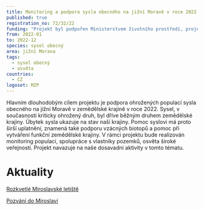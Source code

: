 ```yaml
---
title: Monitoring a podpora sysla obecného na jižní Moravě v roce 2022
published: true
registration_no: 72/32/22
funding: "Projekt byl podpořen Ministerstvem životního prostředí, projekt nemusí vyjadřovat stanoviska MŽP.\r\n\n\r\n\nProgram na podporu projektů nestátních neziskových organizací pro rok 2021 - Podprogram A"
from: 2022-01
to: 2022-12
species: sysel obecný
area: jižní Morava
tags:
  - sysel obecný
  - osvěta
countries:
  - CZ
logoset: MZP
---
```

Hlavním dlouhodobým cílem projektu je podpora ohrožených populací sysla obecného na jižní Moravě v zemědělské krajině v roce 2022. Sysel, v současnosti kriticky ohrožený druh, byl dříve běžným druhem zemědělské krajiny. Úbytek sysla ukazuje na stav naší krajiny. Pomoc syslovi má proto širší uplatnění, znamená také podporu vzácných biotopů a pomoc při vytváření funkční zemědělské krajiny. V rámci projektu bude realizován monitoring populací, spolupráce s vlastníky pozemků, osvěta široké veřejnosti. Projekt navazuje na naše dosavadní aktivity v tomto tématu.

# Aktuality

[Rozkvetlé Miroslavské letiště](https://www.syslinavinici.cz/news/rozkvetlé-miroslavské-letiště)

[Pozvání do Miroslavi](https://www.syslinavinici.cz/news/pozvání-do-miroslavi)

